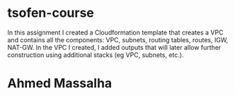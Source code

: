 # tsofen-course
In this assignment I created a Cloudformation template that creates a VPC and contains all the components:
VPC, subnets, routing tables, routes, IGW, NAT-GW.
In the VPC I created, I added outputs that will later allow further construction using additional stacks
(eg VPC, subnets, etc.).


# Ahmed Massalha
